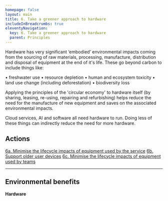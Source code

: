 ```yaml
---
homepage: false
layout: main
title: 6. Take a greener approach to hardware
includeInBreadcrumbs: true
eleventyNavigation:
  key: 6. Take a greener approach to hardware
  parent: Principles
---
```


Hardware has very significant ‘embodied’ environmental impacts coming from the sourcing of raw materials, processing, manufacture, distribution and disposal of equipment at the end of it's life. These go beyond carbon to include things like:

• freshwater use
• resource depletion
• human and ecosystem toxicity
• land use change (including deforestation)
• biodiversity loss

Applying the principles of the 'circular economy' to hardware itself (by sharing, leasing, re-using, repairing and refurbishing) helps reduce the need for the manufacture of new equipment and saves on the associated environmental impacts.

<div class="govuk-inset-text app-wcag-callout">
  <p class="govuk-body">Cloud services, AI and software all need hardware to run. Doing less of these things can indirectly reduce the need for more hardware.</p>
</div>

## Actions
[6a. Minimise the lifecycle impacts of equipment used by the service](/principles/actions/6a-minimise-the-lifecycle-impacts-of-equipment-used-by-the-service)
[6b. Support older user devices](/principles/actions/6b-support-older-user-devices)
[6c. Minimise the lifecycle impacts of equipment used by teams](/principles/actions/6c-minimise-the-lifecycle-impacts-of-equipment-used-by-teams)

* * *

## Environmental benefits

<p class="govuk-body"><strong class="govuk-tag">
  Hardware
</strong></p>
